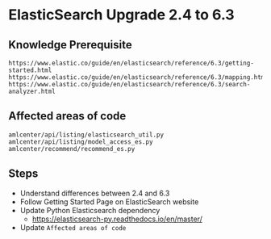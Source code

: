 # ElasticSearch Upgrade 2.4 to 6.3

## Knowledge Prerequisite
```
https://www.elastic.co/guide/en/elasticsearch/reference/6.3/getting-started.html
https://www.elastic.co/guide/en/elasticsearch/reference/6.3/mapping.htm
https://www.elastic.co/guide/en/elasticsearch/reference/6.3/search-analyzer.html
```

## Affected areas of code
```
amlcenter/api/listing/elasticsearch_util.py
amlcenter/api/listing/model_access_es.py
amlcenter/recommend/recommend_es.py
```

## Steps
* Understand differences between 2.4 and 6.3
* Follow Getting Started Page on ElasticSearch website
* Update Python Elasticsearch dependency
    * https://elasticsearch-py.readthedocs.io/en/master/
* Update `Affected areas of code`
